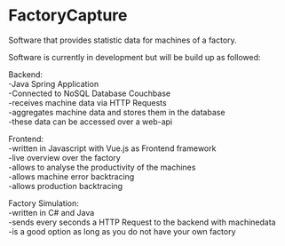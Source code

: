 # FactoryCapture
Software that provides statistic data for machines of a factory.  

Software is currently in development but will be build up as followed:  

Backend:  
 -Java Spring Application  
 -Connected to NoSQL Database Couchbase  
 -receives machine data via HTTP Requests  
 -aggregates machine data and stores them in the database  
 -these data can be accessed over a web-api  
 
 Frontend:  
  -written in Javascript with Vue.js as Frontend framework  
  -live overview over the factory  
  -allows to analyse the productivity of the machines  
  -allows machine error backtracing  
  -allows production backtracing  

Factory Simulation:  
 -written in C# and Java  
 -sends every seconds a HTTP Request to the backend with machinedata  
 -is a good option as long as you do not have your own factory  
